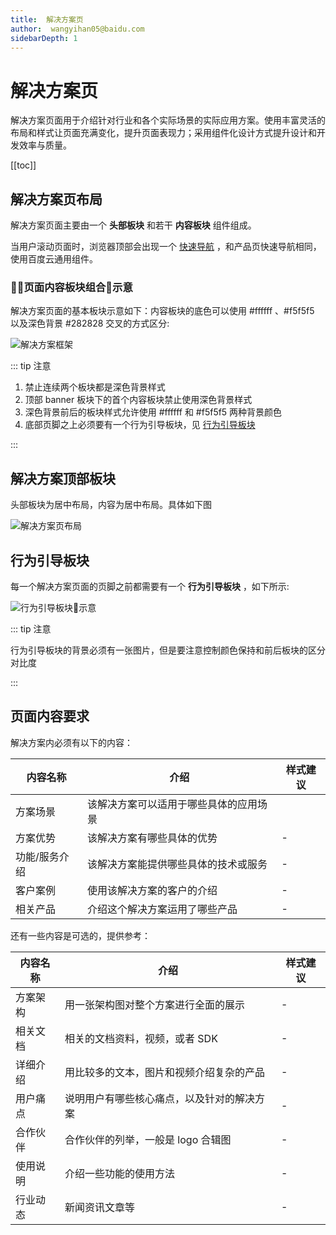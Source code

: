 ```yaml
---
title:  解决方案页
author:  wangyihan05@baidu.com
sidebarDepth: 1
---
```


# 解决方案页

解决方案页面用于介绍针对行业和各个实际场景的实际应用方案。使用丰富灵活的布局和样式让页面充满变化，提升页面表现力；采用组件化设计方式提升设计和开发效率与质量。

[[toc]]

## 解决方案页布局

解决方案页面主要由一个 **头部板块** 和若干 **内容板块** 组件组成。

当用户滚动页面时，浏览器顶部会出现一个 [快速导航](portal/navgation/fastguide.html) ，和产品页快速导航相同，使用百度云通用组件。

### 页面内容板块组合示意

解决方案页面的基本板块示意如下：内容板块的底色可以使用 <label class="color" id="color-fff">#ffffff</label> 、<label class="color" id="color-f5">#f5f5f5</label> 以及深色背景 <label class="color" id="color-28">#282828</label> 交叉的方式区分:

![解决方案框架](http://baiduyun-guideline.bj.bcebos.com/portal%2Fpage%2Fsolution%2Fsolutionpage.png)

::: tip 注意

1. 禁止连续两个板块都是深色背景样式
2. 顶部 banner 板块下的首个内容板块禁止使用深色背景样式
3. 深色背景前后的板块样式允许使用 <label class="color" id="color-fff1">#ffffff</label> 和 <label class="color" id="color-f52">#f5f5f5</label> 两种背景颜色
4. 底部页脚之上必须要有一个行为引导板块，见 [行为引导板块](#行为引导板块)

:::

## 解决方案顶部板块

头部板块为居中布局，内容为居中布局。具体如下图

![解决方案页布局](http://baiduyun-guideline.bj.bcebos.com/portal%2Fpage%2Fsolution%2Fbannersolution.png)

## 行为引导板块

每一个解决方案页面的页脚之前都需要有一个 **行为引导板块** ，如下所示:



![行为引导板块示意](http://baiduyun-guideline.bj.bcebos.com/portal%2Fpage%2Fsolution%2Fpageaction.png)

::: tip 注意

行为引导板块的背景必须有一张图片，但是要注意控制颜色保持和前后板块的区分对比度

:::


## 页面内容要求

解决方案内必须有以下的内容：

| 内容名称         | 介绍        | 样式建议|
| ------------- |------------ | -----|
| 方案场景         | 该解决方案可以适用于哪些具体的应用场景       |  |
| 方案优势         | 该解决方案有哪些具体的优势                   | - |
| 功能/服务介绍         | 该解决方案能提供哪些具体的技术或服务           | - | 
| 客户案例         | 使用该解决方案的客户的介绍           | - | 
| 相关产品         | 介绍这个解决方案运用了哪些产品           | - | 


还有一些内容是可选的，提供参考：

| 内容名称         | 介绍        | 样式建议|
| ------------- |------------| -----|
| 方案架构        | 用一张架构图对整个方案进行全面的展示       | - |
| 相关文档         | 相关的文档资料，视频，或者 SDK                 | - |
| 详细介绍         | 用比较多的文本，图片和视频介绍复杂的产品          | - | 
| 用户痛点         | 说明用户有哪些核心痛点，以及针对的解决方案           | - | 
| 合作伙伴        | 合作伙伴的列举，一般是 logo 合辑图           | - | 
| 使用说明        | 介绍一些功能的使用方法           | - | 
| 行业动态        | 新闻资讯文章等           | - | 


<!-- 样式 -->

<style>

#color-fff:before,#color-fff1:before{
  background : #fff;
  border : 1px solid #ebebeb;
}


#color-f5:before,#color-f52:before{
  background : #f5f5f5;
  border : 1px solid #ebebeb;
}

#color-28:before{
  background : #282828;
}

</style>